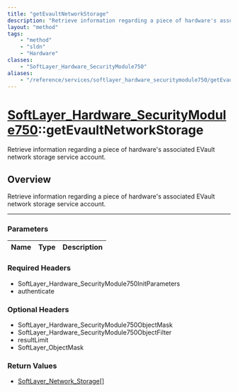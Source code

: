 ```yaml
---
title: "getEvaultNetworkStorage"
description: "Retrieve information regarding a piece of hardware's associated EVault network storage service account."
layout: "method"
tags:
    - "method"
    - "sldn"
    - "Hardware"
classes:
    - "SoftLayer_Hardware_SecurityModule750"
aliases:
    - "/reference/services/softlayer_hardware_securitymodule750/getEvaultNetworkStorage"
---
```

# [SoftLayer_Hardware_SecurityModule750](/reference/services/SoftLayer_Hardware_SecurityModule750)::getEvaultNetworkStorage


Retrieve information regarding a piece of hardware's associated EVault network storage service account.


## Overview 
Retrieve information regarding a piece of hardware's associated EVault network storage service account.

-----

### Parameters 
|Name | Type | Description |
| --- | --- | --- |


### Required Headers
* SoftLayer_Hardware_SecurityModule750InitParameters
* authenticate


### Optional Headers
* SoftLayer_Hardware_SecurityModule750ObjectMask
* SoftLayer_Hardware_SecurityModule750ObjectFilter
* resultLimit
* SoftLayer_ObjectMask

### Return Values
* <a href='/reference/datatypes/SoftLayer_Network_Storage'>SoftLayer_Network_Storage[] </a>




